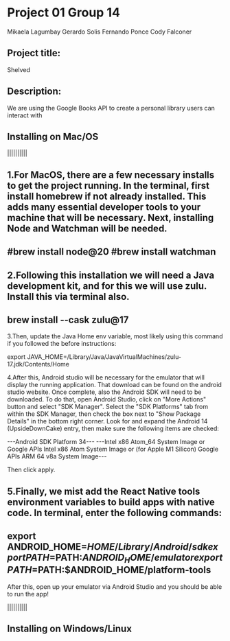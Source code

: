 # Project 01 Group 14
Mikaela Lagumbay
Gerardo Solis
Fernando Ponce
Cody Falconer

## Project title: 
Shelved
## Description: 
We are using the Google Books API 
to create a personal library users can interact with 

## Installing on Mac/OS
||||||||||

1.For MacOS, there are a few necessary installs to get the project running. In the terminal, first install homebrew if not already installed. This adds many essential developer tools to your machine that will be necessary. Next, installing Node and Watchman will be needed. 
-----
#brew install node@20
#brew install watchman
-----
2.Following this installation we will need a Java development kit, and for this we will use zulu. Install this via terminal also. 
-----
brew install --cask zulu@17
-----
3.Then, update the Java Home env variable, most likely using this command if you followed the before instructions:

export JAVA_HOME=/Library/Java/JavaVirtualMachines/zulu-17.jdk/Contents/Home

4.After this, Android studio will be necessary for the emulator that will display the running application. 
That download can be found on the android studio website. 
Once complete, also the Android SDK will need to be downloaded. 
To do that, open Android Studio, click on "More Actions" button and select "SDK Manager". 
Select the "SDK Platforms" tab from within the SDK Manager, then check the box next to "Show Package Details" in the bottom right corner. 
Look for and expand the Android 14 (UpsideDownCake) entry, then make sure the following items are checked:

---Android SDK Platform 34---
---Intel x86 Atom_64 System Image or Google APIs Intel x86 Atom System Image or (for Apple M1 Silicon) Google APIs ARM 64 v8a System Image---

Then click apply.

5.Finally, we mist add the React Native tools environment variables to build apps with native code. In terminal, enter the following commands: 
-----
export ANDROID_HOME=$HOME/Library/Android/sdk
export PATH=$PATH:$ANDROID_HOME/emulator
export PATH=$PATH:$ANDROID_HOME/platform-tools
-----
After this, open up your emulator via Android Studio and you should be able to run the app!

||||||||||
## Installing on Windows/Linux
